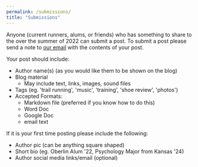 ```yaml
---
permalink: /submissions/
title: "Submissions"
---
```

Anyone (current runners, alums, or friends) who has something to share to the over the summer of 2022 can submit a post. 
To submit a post please send a note to [our email](mailto:ocxcsummer@gmail.com) with the contents of your post. 

Your post should include:

- Author name(s) (as you would like them to be shown on the blog)
- Blog material
  - May include text, links, images, sound files
- Tags (eg. 'trail running', 'music', 'training', 'shoe review', 'photos')
- Accepted Formats:
  - Markdown file (preferred if you know how to do this)
  - Word Doc
  - Google Doc
  - email text

If it is your first time posting please include the following:

- Author pic (can be anything square shaped)
- Short bio (eg. Oberlin Alum '22, Psychology Major from Kansas '24) 
- Author social media links/email (optional)
